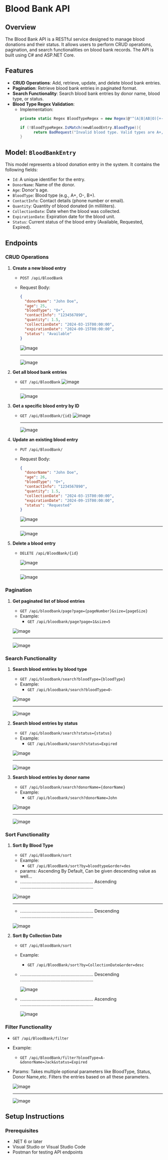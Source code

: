 # Blood Bank API

## Overview
The Blood Bank API is a RESTful service designed to manage blood donations and their status. It allows users to perform CRUD operations, pagination, and search functionalities on blood bank records. The API is built using C# and ASP.NET Core.

## Features
- **CRUD Operations**: Add, retrieve, update, and delete blood bank entries.
- **Pagination**: Retrieve blood bank entries in paginated format.
- **Search Functionality**: Search blood bank entries by donor name, blood type, or status.
- **Blood Type Regex Validation**:
     - Implementation:
       ``` C#
       private static Regex BloodTypeRegex = new Regex(@"^(A|B|AB|O)[+-]$");

       if (!BloodTypeRegex.IsMatch(newBloodEntry.BloodType)){
             return BadRequest("Invalid blood type. Valid types are A+, A-, B+, B-, AB+, AB-, O+, O-.");
       }
       ```

## Model: `BloodBankEntry`
This model represents a blood donation entry in the system. It contains the following fields:
- `Id`: A unique identifier for the entry.
- `DonorName`: Name of the donor.
- `Age`: Donor's age.
- `BloodType`: Blood type (e.g., A+, O-, B+).
- `ContactInfo`: Contact details (phone number or email).
- `Quantity`: Quantity of blood donated (in milliliters).
- `CollectionDate`: Date when the blood was collected.
- `ExpirationDate`: Expiration date for the blood unit.
- `Status`: Current status of the blood entry (Available, Requested, Expired).



## Endpoints

### CRUD Operations

1. **Create a new blood entry**
   - `POST /api/BloodBank`
   - Request Body:
     ```json
     {
       "donorName": "John Doe",
       "age": 25,
       "bloodType": "O+",
       "contactInfo": "1234567890",
       "quantity": 1.5,
       "collectionDate": "2024-03-15T00:00:00",
       "expirationDate": "2024-09-15T00:00:00",
       "status": "Available"
     }
     ```
     ![image](https://github.com/user-attachments/assets/4c4da226-cfe7-42e5-9c65-db3a95646914)
     
     ---
     
     ![image](https://github.com/user-attachments/assets/da9178e9-2319-4163-a5d4-4ebe353e11e1)




2. **Get all blood bank entries**
   - `GET /api/BloodBank`
     ![image](https://github.com/user-attachments/assets/ae27f396-aec4-472a-9fc6-69b696be1462)

      ---
     
     ![image](https://github.com/user-attachments/assets/66889fad-7141-4819-b8e0-4f548f9a0683)



3. **Get a specific blood entry by ID**
   - `GET /api/BloodBank/{id}`
      ![image](https://github.com/user-attachments/assets/469cd2f0-628c-4eab-a201-d7477fc5513e)

     ---

     ![image](https://github.com/user-attachments/assets/d5ec9529-d9cb-4cd2-aa80-061ae87222eb)



4. **Update an existing blood entry**
   - `PUT /api/BloodBank/`
   - Request Body:
     ```json
     {
       "donorName": "John Doe",
       "age": 26,
       "bloodType": "O+",
       "contactInfo": "1234567890",
       "quantity": 1.5,
       "collectionDate": "2024-03-15T00:00:00",
       "expirationDate": "2024-09-15T00:00:00",
       "status": "Requested"
     }
     ```
  
     
     ![image](https://github.com/user-attachments/assets/a1134816-48b2-4f5f-b3c5-f4e8402a545e)

     ---

     ![image](https://github.com/user-attachments/assets/f1acc441-1e05-4fc5-a3fe-4afa6206ac1b)

   

6. **Delete a blood entry**
   - `DELETE /api/BloodBank/{id}`

     ![image](https://github.com/user-attachments/assets/fe14e2b7-0b55-4fe2-b208-7923d9351599)

     ---

     ![image](https://github.com/user-attachments/assets/d06551d1-232a-48e4-b654-02a02af4e9b2)



### Pagination

1. **Get paginated list of blood entries**
   - `GET /api/bloodbank/page?page={pageNumber}&size={pageSize}`
   - Example:
     - `GET /api/bloodbank/page?page=1&size=5`
    
   ![image](https://github.com/user-attachments/assets/67f06d9c-7f66-4420-b912-955677bfe427)

   ---

   ![image](https://github.com/user-attachments/assets/a3dffe25-277b-467b-81a8-fb276df19f90)



### Search Functionality

1. **Search blood entries by blood type**
   - `GET /api/bloodbank/search?bloodType={bloodType}`
   - Example:
     - `GET /api/bloodbank/search?bloodType=O-`

   ![image](https://github.com/user-attachments/assets/05fe58a9-ebd1-4ff9-afd1-a7023be6b177)

   ---

   ![image](https://github.com/user-attachments/assets/45fd9b85-8073-4ac5-ad28-e5b84c264c91)



3. **Search blood entries by status**
   - `GET /api/bloodbank/search?status={status}`
   - Example:
     - `GET /api/bloodbank/search?status=Expired`

   ![image](https://github.com/user-attachments/assets/6746eafe-fa8b-4117-88b2-77204e8fb741)

   ---

   ![image](https://github.com/user-attachments/assets/aaec9901-9c9c-4e53-bbcc-7362d7befa5d)


5. **Search blood entries by donor name**
   - `GET /api/bloodbank/search?donorName={donorName}`
   - Example:
     - `GET /api/bloodbank/search?donorName=John`

   ![image](https://github.com/user-attachments/assets/5a5837bb-4e3f-45c1-bc6c-e959d876bece)

   ---

   ![image](https://github.com/user-attachments/assets/b14b3ab8-eefd-467e-85db-130b2657590b)



### Sort Functionality

1. **Sort By Blood Type**
   - `GET /api/BloodBank/sort`
   - Example:
     - `GET /api/BloodBank/sort?by=bloodtype&order=des`
   - params: Ascending By Default, Can be given descending value as well...
   - ..........................................................  Ascending  ..........................................................

   ![image](https://github.com/user-attachments/assets/9819bf11-b318-4f64-98f6-464092d91142)

   ---

   - ..........................................................  Descending  ..........................................................


   ![image](https://github.com/user-attachments/assets/81c3988a-b6cd-4c72-b9b9-bc6b6f6fdacf)




2. **Sort By Collection Date**
   - `GET /api/BloodBank/sort`
   - Example:
     - `GET /api/BloodBank/sort?by=CollectionDate&order=desc`
   - ..........................................................  Descending  ..........................................................

     ![image](https://github.com/user-attachments/assets/309aa05e-af5b-45e5-b94f-5fcf9d005ffa)

   - ..........................................................  Ascending  ..........................................................

     ![image](https://github.com/user-attachments/assets/e0113e45-cd68-4d77-a7e9-cc307fe8b05c)


### Filter Functionality

- `GET /api/BloodBank/filter`
- Example:
   - `GET /api/BloodBank/filter?bloodType=A-&donorName=Jack&status=Expired`
- Params: Takes multiple optional parameters like BloodType, Status, Donor Name,etc. Filters the entries based on all these parameters.

  ![image](https://github.com/user-attachments/assets/21924f16-5ec5-4336-9f16-2a79347f36f5)

  ---

  ![image](https://github.com/user-attachments/assets/d524d31c-e657-4c14-bab6-dea6f2d32a8f)



## Setup Instructions

### Prerequisites
- .NET 6 or later
- Visual Studio or Visual Studio Code
- Postman for testing API endpoints


